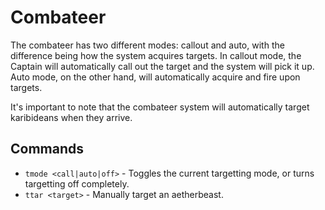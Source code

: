 Combateer
=========

The combateer has two different modes: callout and auto, with the difference being how the system acquires targets. In callout mode, the Captain will automatically call out the target and the system will pick it up. Auto mode, on the other hand, will automatically acquire and fire upon targets.

It's important to note that the combateer system will automatically target karibideans when they arrive.

Commands
--------

- `tmode <call|auto|off>` - Toggles the current targetting mode, or turns targetting off completely.
- `ttar <target>` - Manually target an aetherbeast.